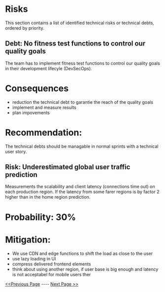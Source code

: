 # Risks

This section contains a list of identified technical risks or technical debts, ordered by priority.

## Debt: No fitness test functions to control our quality goals
The team has to implement fitness test functions to control our quality goals in their development lifecyle (DevSecOps).

# Consequences
-  reduction the technical debt to garantie the reach of the  quality goals
-  implement and measure results
-  plan impovements

# Recommendation: 
The technical debts should be managable in normal sprints with a technical user story.

## Risk: Underestimated global user traffic prediction 
Measurements the scalability and client latency (connections time out) on each production region.
If the latency from some farer regions is by factor 2 higher than in the home region
prediction.

# Probability: 30%

# Mitigation:
* We use CDN and edge functions to shift the load as close to the user
* use lazy loading in UI
* compress delivered frontend elements
* think about using another region, if user base is big enough and latency is not acceptabel for mobile users ther 

[<<Previous Page](./07_Architectural_Characteristics.md) ---- [Next Page >>](./09_Glossary.md)
